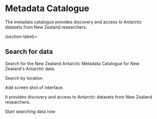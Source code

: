 # Metadata Catalogue

The metadata catalogue provides discovery and access to Antarctic datasets from New Zealand researchers.

(section-label)=
## Search for data

Search for the New Zealand Antarctic Metadata Catalogue for New Zealand's Antarctic data.

Search by location

Add screen shot of interface.

It provides discovery and access to Antarctic datasets from New Zealand researchers.

Start searching data now
